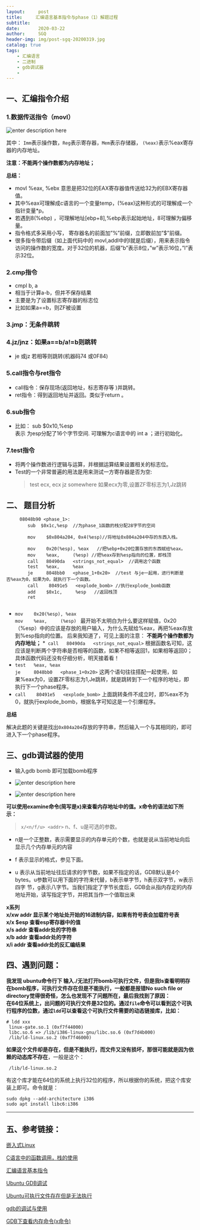 ```yaml
---
layout:     post
title:     汇编语言基本指令与phase（1）解题过程
subtitle:   
date:       2020-03-22
author:     SGQ
header-img: img/post-sgq-20200319.jpg
catalog: true
tags:
    - 汇编语言
    - 二进制
    - gdb调试器
    - 
---
```


## 一、汇编指令介绍
### 1.数据传送指令（movl）


![enter description here](https://imgkr.cn-bj.ufileos.com/78a92f80-ddf4-4efa-bcd6-794d28766a7c.png)

  
其中：
`Imm`表示操作数，`Reg`表示寄存器，`Mem`表示存储器，
 `(%eax)`表示%eax寄存器的内存地址。

**注意：不能两个操作数都为内存地址；**

**总结：**

* movl     %eax,     %ebx       意思是把32位的EAX寄存器值传送给32为的EBX寄存器值。<br>
* 其中%eax可理解成c语言的一个变量temp，(%eax)这种形式的可理解成一个指针变量*p。<br>
* 若遇到8(%ebp) ，可理解地址[ebp+8],%ebp表示起始地址，8可理解为偏移量。<br>
* 指令格式多采用小写， 寄存器名的前面加”%”前缀，立即数前加”$”前缀。<br>
* 很多指令带后缀（如上面代码中的 movl,addl中的l就是后缀），用来表示指令访问的操作数的宽度。对于32位的机器，后缀”b”表示8位，”w”表示16位，”l”表示32位。<br>


### 2.cmp指令
* cmpl b, a
* 相当于计算a-b，但并不保存结果
* 主要是为了设置标志寄存器的标志位
* 比如如果a==b，则ZF被设置

### 3.jmp：无条件跳转

### 4.jz/jnz：如果a==b/a!=b则跳转
* je 或jz 若相等则跳转(机器码74 或0F84)

### 5.call指令与ret指令
* call指令：保存现场(返回地址，标志寄存等 )并跳转。
* ret指令：得到返回地址并返回。类似于return 。


### 6.sub指令
* 比如： sub     $0x10,%esp  <br>表示 为esp分配了16个字节空间. 可理解为c语言中的 int a ；进行初始化。


### 7.test指令
* 将两个操作数进行逻辑与运算，并根据运算结果设置相关的标志位。
* Test的一个非常普遍的用法是用来测试一方寄存器是否为空:
   >test ecx, ecx
   >jz somewhere
   如果ecx为零,设置ZF零标志为1,Jz跳转

## 二、 题目分析
```x86asm
     08048b90 <phase_1>: 
        sub  $0x1c,%esp  //为phase_1函数的栈分配28字节的空间

        mov    $0x804a204, 0x4(%esp)//将地址0x804a204中存的东西入栈。
		
        mov    0x20(%esp), %eax   //把%ebp+0x20位置存放的东西赋给%eax。
        mov    %eax,     (%esp) //把%eax存到%esp指向的位置，即栈顶
     	call   80490da   <strings_not_equal>  //调用这个函数
        test   %eax,     %eax        
        je     8048bb0   <phase_1+0x20>  //test 与je一起用，进行判断是否%eax为0，如果为0，就执行下一个函数。
      	call    80491e5   <explode_bomb> //执行explode_bomb函数
        add    $0x1c,     %esp   //返回栈顶
        ret        
		
```
* ` mov    0x20(%esp), %eax `  <br> `mov    %eax,     (%esp) `
最开始不太明白为什么要这样赋值，0x20（%esp）中的应该是存放的用户输入，为什么先赋给%eax，再把%eax存放到%esp指向的位置。 后来我知道了，可见上面的注意：
**不能两个操作数都为内存地址；**
*` call   80490da   <strings_not_equal>`
根据函数名可知，这应该是判断两个字符串是否相等的函数，如果不相等返回1，如果相等返回0；具体函数代码还没有仔细分析，明天接着看！
* `test   %eax, %eax `       
    `je     8048bb0   <phase_1+0x20>`
	这两个语句往往搭配一起使用，如果%eax为0，设置ZF零标志为1,Je跳转，就是跳转到下一个程序的地址，即执行下一个phase程序。
* `call    80491e5   <explode_bomb>`
上面跳转条件不成立时，即%eax不为0，就执行explode_bomb，根据名字可知这是一个引爆程序。

**总结**

解决此题的关键是找出`0x804a204`存放的字符串，然后输入一个与其相同的，即可进入下一个phase程序。

## 三、gdb调试器的使用
* 输入gdb bomb 即可加载bomb程序


* ![enter description here](https://imgkr.cn-bj.ufileos.com/af509aea-6901-40d5-96e3-f503ae22fc01.png)


* ![enter description here](https://imgkr.cn-bj.ufileos.com/3bf53d73-c021-4192-b639-3ac3bdc49e96.png)

**可以使用examine命令(简写是x)来查看内存地址中的值。x命令的语法如下所示：**

>`x/<n/f/u> <addr>`  n、f、u是可选的参数。

* n是一个正整数，表示需要显示的内存单元的个数，也就是说从当前地址向后显示几个内存单元的内容

* f 表示显示的格式，参见下面。
* u 表示从当前地址往后请求的字节数，如果不指定的话，GDB默认是4个bytes。u参数可以用下面的字符来代替，b表示单字节，h表示双字节，w表示四字 节，g表示八字节。当我们指定了字节长度后，GDB会从指内存定的内存地址开始，读写指定字节，并把其当作一个值取出来

**x系列<br>
x/xw addr 显示某个地址处开始的16进制内容，如果有符号表会加载符号表<br>
x/x $esp 查看esp寄存器中的值<br>
x/s addr 查看addr处的字符串<br>
x/b addr 查看addr处的字符<br>
x/i addr 查看addr处的反汇编结果**




## 四、遇到问题：

**我发现 ubuntu命令行下 输入./无法打开bomb可执行文件，但是我ls查看明明存在bomb程序，可执行文件存在但是不能执行，一般都是报错No such file or directory觉得很奇怪，怎么也发现不了问题所在，最后我找到了原因：**<br>
**在64位系统上，出问题的可执行文件是32位的。通过`file`命令可以看到这个可执行程序的位数，通过`ldd`可以查看这个可执行文件需要的动态链接库，比如：**

```
# ldd xxx
 linux-gate.so.1 (0xf7f44000)
 libc.so.6 => /lib/i386-linux-gnu/libc.so.6 (0xf7d4b000)
 /lib/ld-linux.so.2 (0xf7f46000)

```

**如果这个文件却是存在，但是不能执行，而文件又没有损坏，那很可能就是因为依赖的动态库不存在**，一般是这个：

```
 /lib/ld-linux.so.2

```

有这个库才能在64位的系统上执行32位的程序，所以根据你的系统，把这个库安装上即可。命令就是：

```
sudo dpkg --add-architecture i386
sudo apt install libc6:i386

```


***
## 五、参考链接：

[嵌入式Linux](http://read.pudn.com/downloads353/sourcecode/unix_linux/1539793/embedded_linux_c.pdf)

[C语言中的函数调用，栈的使用](https://blog.csdn.net/u011433762/article/details/49761251)

[汇编语言基本指令](https://blog.csdn.net/wangbaochu/article/details/41850779)

[Ubuntu GDB调试](https://blog.csdn.net/longshen1990/article/details/47778269)

[Ubuntu可执行文件存在但是无法执行](https://www.jianshu.com/p/565f420e4093)

[gdb的调试与使用](https://introspelliam.github.io/2017/08/03/pwn/gdb%E7%9A%84%E8%B0%83%E8%AF%95%E4%B8%8E%E4%BD%BF%E7%94%A8/)

[GDB下查看内存命令(x命令)](https://blog.csdn.net/allenlinrui/article/details/5964046)